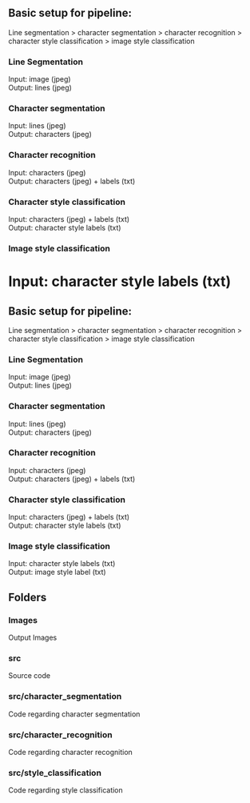 ## Basic setup for pipeline:
Line segmentation > character segmentation > character recognition > 
character style classification > image style classification

### Line Segmentation
Input: image (jpeg)<br>
Output: lines (jpeg)

### Character segmentation
Input: lines (jpeg)<br>
Output: characters (jpeg)

### Character recognition
Input: characters (jpeg)<br>
Output: characters (jpeg) + labels (txt)

### Character style classification
Input: characters (jpeg) + labels (txt)<br>
Output: character style labels (txt)

### Image style classification
Input: character style labels (txt)<br>
=======
## Basic setup for pipeline:
Line segmentation > character segmentation > character recognition > 
character style classification > image style classification

### Line Segmentation
Input: image (jpeg)<br>
Output: lines (jpeg)

### Character segmentation
Input: lines (jpeg)<br>
Output: characters (jpeg)

### Character recognition
Input: characters (jpeg)<br>
Output: characters (jpeg) + labels (txt)

### Character style classification
Input: characters (jpeg) + labels (txt)<br>
Output: character style labels (txt)

### Image style classification
Input: character style labels (txt)<br>
Output: image style label (txt)

## Folders
### Images
Output Images

### src
Source code

### src/character_segmentation
Code regarding character segmentation

### src/character_recognition
Code regarding character recognition

### src/style_classification
Code regarding style classification

